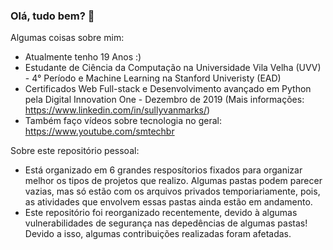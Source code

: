 ### Olá, tudo bem? 👋



Algumas coisas sobre mim:

- Atualmente tenho 19 Anos :)
- Estudante de Ciência da Computação na Universidade Vila Velha (UVV) - 4° Período e Machine Learning na Stanford Univeristy (EAD)
- Certificados Web Full-stack e Desenvolvimento avançado em Python pela Digital Innovation One - Dezembro de 2019 (Mais informações: https://www.linkedin.com/in/sullyvanmarks/)
- Também faço vídeos sobre tecnologia no geral: https://www.youtube.com/smtechbr


Sobre este repositório pessoal:

- Está organizado em 6 grandes resposítorios fixados para organizar melhor os tipos de projetos que realizo. Algumas pastas podem parecer vazias, mas só estão com os arquivos privados temporiariamente, pois, as atividades que envolvem essas pastas ainda estão em andamento.
- Este repositório foi reorganizado recentemente, devido à algumas vulnerabilidades de segurança nas depedências de algumas pastas! Devido a isso, algumas contribuições realizadas foram afetadas.
